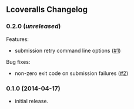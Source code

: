 ## Lcoveralls Changelog

### 0.2.0 (_unreleased_)
Features:
- submission retry command line options ([#1](../../issues/1))

Bug fixes:
- non-zero exit code on submission failures ([#2](../../issues/2))

### 0.1.0 (2014-04-17)
- initial release.
